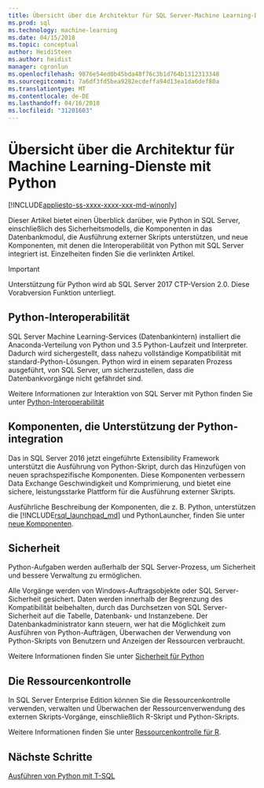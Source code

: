 ```yaml
---
title: Übersicht über die Architektur für SQL Server-Machine Learning-Dienste mit Python | Microsoft Docs
ms.prod: sql
ms.technology: machine-learning
ms.date: 04/15/2018
ms.topic: conceptual
author: HeidiSteen
ms.author: heidist
manager: cgronlun
ms.openlocfilehash: 9876e54ed0b45bda48f76c3b1d764b1312313348
ms.sourcegitcommit: 7a6df3fd5bea9282ecdeffa94d13ea1da6def80a
ms.translationtype: MT
ms.contentlocale: de-DE
ms.lasthandoff: 04/16/2018
ms.locfileid: "31201603"
---
```

# <a name="architecture-overview-for-machine-learning-services-with-python"></a>Übersicht über die Architektur für Machine Learning-Dienste mit Python
[!INCLUDE[appliesto-ss-xxxx-xxxx-xxx-md-winonly](../../includes/appliesto-ss-xxxx-xxxx-xxx-md-winonly.md)]

Dieser Artikel bietet einen Überblick darüber, wie Python in SQL Server, einschließlich des Sicherheitsmodells, die Komponenten in das Datenbankmodul, die Ausführung externer Skripts unterstützen, und neue Komponenten, mit denen die Interoperabilität von Python mit SQL Server integriert ist. Einzelheiten finden Sie die verlinkten Artikel.

> [!IMPORTANT]
> Unterstützung für Python wird ab SQL Server 2017 CTP-Version 2.0. Diese Vorabversion Funktion unterliegt.

## <a name="python-interoperability"></a>Python-Interoperabilität

SQL Server Machine Learning-Services (Datenbankintern) installiert die Anaconda-Verteilung von Python und 3.5 Python-Laufzeit und Interpreter. Dadurch wird sichergestellt, dass nahezu vollständige Kompatibilität mit standard-Python-Lösungen. Python wird in einem separaten Prozess ausgeführt, von SQL Server, um sicherzustellen, dass die Datenbankvorgänge nicht gefährdet sind.

Weitere Informationen zur Interaktion von SQL Server mit Python finden Sie unter [Python-Interoperabilität](../../advanced-analytics/python/python-interoperability.md)

## <a name="components-that-support-python-integration"></a>Komponenten, die Unterstützung der Python-integration

Das in SQL Server 2016 jetzt eingeführte Extensibility Framework unterstützt die Ausführung von Python-Skript, durch das Hinzufügen von neuen sprachspezifische Komponenten. Diese Komponenten verbessern Data Exchange Geschwindigkeit und Komprimierung, und bietet eine sichere, leistungsstarke Plattform für die Ausführung externer Skripts.

Ausführliche Beschreibung der Komponenten, die z. B. Python, unterstützen die [!INCLUDE[rsql_launchpad_md](../../includes/rsql-launchpad-md.md)] und PythonLauncher, finden Sie unter [neue Komponenten](../../advanced-analytics/python/new-components-in-sql-server-to-support-python-integration.md).

## <a name="security"></a>Sicherheit

Python-Aufgaben werden außerhalb der SQL Server-Prozess, um Sicherheit und bessere Verwaltung zu ermöglichen.

Alle Vorgänge werden von Windows-Auftragsobjekte oder SQL Server-Sicherheit gesichert. Daten werden innerhalb der Begrenzung des Kompatibilität beibehalten, durch das Durchsetzen von SQL Server-Sicherheit auf die Tabelle, Datenbank- und Instanzebene. Der Datenbankadministrator kann steuern, wer hat die Möglichkeit zum Ausführen von Python-Aufträgen, Überwachen der Verwendung von Python-Skripts von Benutzern und Anzeigen der Ressourcen verbraucht.

Weitere Informationen finden Sie unter [Sicherheit für Python](../../advanced-analytics/python/security-overview-sql-server-python-services.md)

## <a name="resource-governance"></a>Die Ressourcenkontrolle

In SQL Server Enterprise Edition können Sie die Ressourcenkontrolle verwenden, verwalten und Überwachen der Ressourcenverwendung des externen Skripts-Vorgänge, einschließlich R-Skript und Python-Skripts.

Weitere Informationen finden Sie unter [Ressourcenkontrolle für R](../../advanced-analytics/r/resource-governance-for-r-services.md).

## <a name="next-steps"></a>Nächste Schritte

[Ausführen von Python mit T-SQL](../tutorials/run-python-using-t-sql.md)
